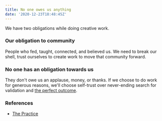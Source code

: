 ```yaml
---
title: No one owes us anything
date: '2020-12-23T18:48:45Z'
---
```


We have two obligations while doing creative work.

### Our obligation to community

People who fed, taught, connected, and believed us. We need to break our shell, trust ourselves to create work to move that community forward.

### No one has an obligation towards us

They don't owe us an applause, money, or thanks. If we choose to do work for generous reasons, we'll choose self-trust over never-ending search for validation and [the perfect outcome](./process).

### References

- [The Practice](../books/the-practice)
